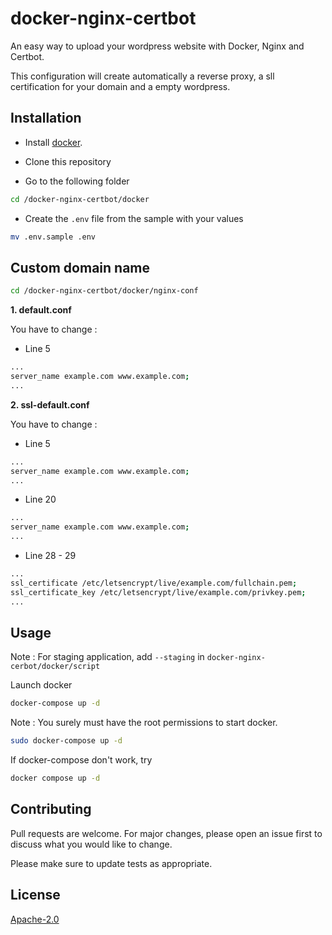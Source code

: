 # docker-nginx-certbot

An easy way to upload your wordpress website with Docker, Nginx and Certbot.

This configuration will create automatically a reverse proxy, a sll certification for your domain and a empty wordpress.

## Installation

- Install [docker](https://docs.docker.com/engine/install/).

- Clone this repository

* Go to the following folder

```bash
cd /docker-nginx-certbot/docker
```

- Create the `.env` file from the sample with your values

```bash
mv .env.sample .env
```

## Custom domain name

```bash
cd /docker-nginx-certbot/docker/nginx-conf
```

**1. default.conf**

You have to change :

- Line 5

```bash
...
server_name example.com www.example.com;
...
```

**2. ssl-default.conf**

You have to change :

- Line 5

```bash
...
server_name example.com www.example.com;
...
```

- Line 20

```bash
...
server_name example.com www.example.com;
...
```

- Line 28 - 29

```bash
...
ssl_certificate /etc/letsencrypt/live/example.com/fullchain.pem;
ssl_certificate_key /etc/letsencrypt/live/example.com/privkey.pem;
...
```

## Usage

Note : For staging application, add `--staging` in ```docker-nginx-cerbot/docker/script``` 

Launch docker

```bash
docker-compose up -d
```

Note : You surely must have the root permissions to start docker.

```bash
sudo docker-compose up -d
```

If docker-compose don't work, try

```bash
docker compose up -d
```

## Contributing

Pull requests are welcome. For major changes, please open an issue first to discuss what you would like to change.

Please make sure to update tests as appropriate.

## License

[Apache-2.0](https://choosealicense.com/licenses/apache-2.0/)
